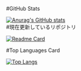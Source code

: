 #GitHub Stats  

[![Anurag's GitHub stats](https://github-readme-stats.vercel.app/api?username=namakemono-san&show_icons=true&theme=tokyonight)](https://github.com/anuraghazra/github-readme-stats)  
#現在更新しているリポジトリ  

[![Readme Card](https://github-readme-stats.vercel.app/api/pin/?username=namakemono-san&repo=Fortnite-Simplebot)](https://github.com/anuraghazra/github-readme-stats)  

#Top Languages Card  

[![Top Langs](https://github-readme-stats.vercel.app/api/top-langs/?username=namakemono-san)](https://github.com/anuraghazra/github-readme-stats)  

